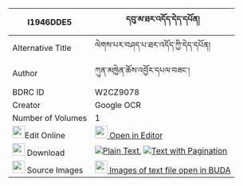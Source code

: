 |I1946DDE5|དབུ་མ་ཐར་འདོད་དེད་དཔོན། 
| --- | --- 
|Alternative Title |ལེགས་པར་བཤད་པ་ཐར་འདོད་ཀྱི་དེད་དཔོན།
|Author| ཀུན་མཁྱེན་ཆོས་འབྱོར་དཔལ་བཟང་།
|BDRC ID | W2CZ9078
|Creator | Google OCR
|Number of Volumes| 1
|<img width="25" src="https://img.icons8.com/color/25/000000/edit-property.png">Edit Online| [<img width="25" src="https://avatars.githubusercontent.com/u/45091458?s=200&v=4"> Open in Editor](http://editor.openpecha.org/I1946DDE5)
|<img width="25" src="https://img.icons8.com/fluent/48/000000/download-2.png"/>  Download | [![](https://img.icons8.com/color/20/000000/txt.png)Plain Text](https://github.com/Openpecha/I1946DDE5/releases/download/v1/uma_tar_do_depon_plain_I1946DDE5.zip), [![](https://img.icons8.com/color/20/000000/txt.png)Text with Pagination](https://github.com/Openpecha/I1946DDE5/releases/download/v1/uma_tar_do_depon_pages_I1946DDE5.zip)
|<img width="25" src="https://img.icons8.com/plasticine/100/000000/pictures-folder.png"/>  Source Images | [<img width="25" src="https://library.bdrc.io/icons/BUDA-small.svg"> Images of text file open in BUDA](https://library.bdrc.io/show/bdr:W2CZ9078)